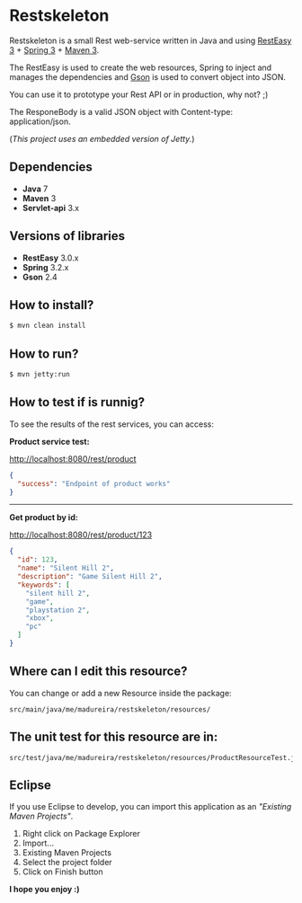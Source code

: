 # Restskeleton
Restskeleton is a small Rest web-service written in Java and using [RestEasy 3](http://resteasy.jboss.org/) + [Spring 3](http://spring.io/) + [Maven 3](https://maven.apache.org/).

The RestEasy is used to create the web resources, Spring to inject and manages the dependencies and [Gson](https://github.com/google/gson) is used to convert object into JSON.

You can use it to prototype your Rest API or in production, why not? ;)

The ResponeBody is a valid JSON object with Content-type: application/json.

(*This project uses an embedded version of Jetty.*)

## Dependencies
* **Java** 7
* **Maven** 3
* **Servlet-api** 3.x

## Versions of libraries
* **RestEasy** 3.0.x
* **Spring** 3.2.x
* **Gson** 2.4

## How to install?
```sh
$ mvn clean install
```

## How to run?
```sh
$ mvn jetty:run
```

## How to test if is runnig?
To see the results of the rest services, you can access:


**Product service test:**

[http://localhost:8080/rest/product](http://localhost:8080/rest/product)
```json
{
  "success": "Endpoint of product works"
}
```

***

**Get product by id:**

[http://localhost:8080/rest/product/123](http://localhost:8080/rest/product/123)
```json
{
  "id": 123,
  "name": "Silent Hill 2",
  "description": "Game Silent Hill 2",
  "keywords": [
    "silent hill 2",
    "game",
    "playstation 2",
    "xbox",
    "pc"
  ]
}
```

## Where can I edit this resource?
You can change or add a new Resource inside the package:
```
src/main/java/me/madureira/restskeleton/resources/
```

## The unit test for this resource are in:
```
src/test/java/me/madureira/restskeleton/resources/ProductResourceTest.java
```

## Eclipse
If you use Eclipse to develop, you can import this application as an *"Existing Maven Projects"*.

1. Right click on Package Explorer
1. Import...
1. Existing Maven Projects
1. Select the project folder
1. Click on Finish button

**I hope you enjoy :)**
